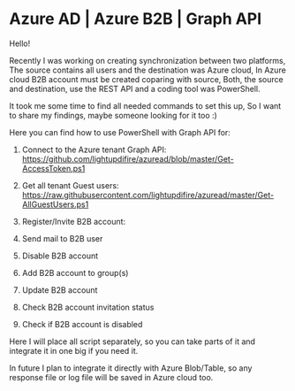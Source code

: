 # Azure AD | Azure B2B | Graph API

Hello!

Recently I was working on creating synchronization between two platforms, 
The source contains all users and the destination was Azure cloud, 
In Azure cloud B2B account must be created coparing with source, 
Both, the source and destination, use the REST API and a coding tool was PowerShell.

It took me some time to find all needed commands to set this up, 
So I want to share my findings, maybe someone looking for it too :)

Here you can find how to use PowerShell with Graph API for:

1. Connect to the Azure tenant Graph API: 
https://github.com/lightupdifire/azuread/blob/master/Get-AccessToken.ps1

2. Get all tenant Guest users:
https://raw.githubusercontent.com/lightupdifire/azuread/master/Get-AllGuestUsers.ps1

3. Register/Invite B2B account:


4. Send mail to B2B user
5. Disable B2B account
6. Add B2B account to group(s)
7. Update B2B account
8. Check B2B account invitation status
9. Check if B2B account is disabled

Here I will place all script separately, so you can take parts of it and integrate it in one big if you need it.

In future I plan to integrate it directly with Azure Blob/Table, so any response file or log file will be saved in Azure cloud too.
